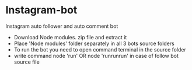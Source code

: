 # Instagram-bot
Instagram auto follower and auto comment bot
- Download Node modules. zip file and extract it
- Place 'Node modules' folder separately in all 3 bots source folders
- To run the bot you need to open command terminal in the source folder
- write command node 'run'   OR node 'runrunrun' in case of follow bot source file
